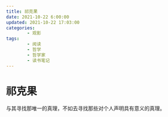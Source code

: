 ```yaml
---
title: 祁克果
date: 2021-10-22 6:00:00
updated: 2021-10-22 17:03:00
categories:
        - 观影
tags:
        - 阅读
        - 哲学
        - 哲学家
        - 读书笔记
---
```


# 祁克果

与其寻找那唯一的真理，不如去寻找那些对个人声明具有意义的真理。

